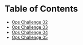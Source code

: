 # Table of Contents

- [Ops Challenge 02](challenge-02.sh)
- [Ops Challenge 03](challenge-03.sh)
- [Ops Challenge 04](challenge-04.sh)
- [Ops Challenge 05](challenge-05.sh)